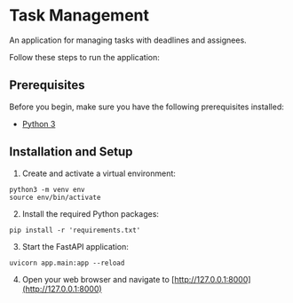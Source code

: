 #   Task Management

An application for managing tasks with deadlines and assignees.

Follow these steps to run the application:

## Prerequisites

Before you begin, make sure you have the following prerequisites installed:

- [Python 3](https://www.python.org/downloads/)

## Installation and Setup

1. Create and activate a virtual environment:

```shell
python3 -m venv env
source env/bin/activate
```

2. Install the required Python packages:

```shell
pip install -r 'requirements.txt'
```

3. Start the FastAPI application:

```shell
uvicorn app.main:app --reload
```

4. Open your web browser and navigate to [http://127.0.0.1:8000](http://127.0.0.1:8000)